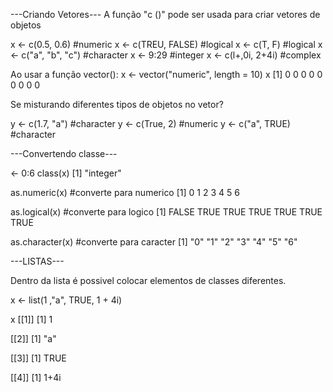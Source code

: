 ---Criando Vetores---
A função "c ()" pode ser usada para criar vetores de objetos

x <- c(0.5, 0.6) #numeric
x <- c(TREU, FALSE) #logical
x <- c(T, F) #logical
x <- c("a", "b", "c") #character
x <- 9:29 #integer
x <- c(l+,0i, 2+4i) #complex

Ao usar a função vector():
x <- vector("numeric", length = 10)
x [1] 0 0 0 0 0 0 0 0 0


Se misturando diferentes tipos de objetos no vetor?
  
y <- c(1.7, "a") #character
y <- c(True, 2) #numeric 
y <- c("a", TRUE) #character 

---Convertendo classe---
  
<- 0:6
class(x)
[1] "integer"

as.numeric(x) #converte para numerico
[1] 0 1 2 3 4 5 6

as.logical(x) #converte para logico
[1] FALSE TRUE TRUE TRUE TRUE TRUE TRUE

as.character(x) #converte para caracter
[1] "0" "1" "2" "3" "4" "5" "6"

---LISTAS---

Dentro da lista é possivel colocar elementos de classes diferentes.

x <- list(1 ,"a", TRUE, 1 + 4i)

x
[[1]]
[1] 1

[[2]]
[1] "a"

[[3]]
[1] TRUE

[[4]]
[1] 1+4i

